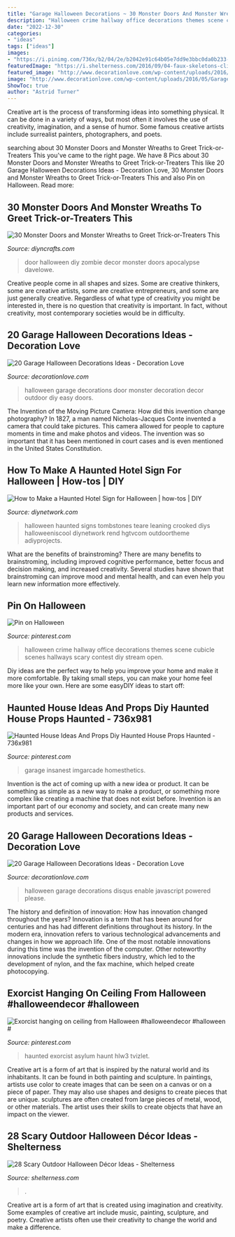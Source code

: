 ```yaml
---
title: "Garage Halloween Decorations ~ 30 Monster Doors And Monster Wreaths To Greet Trick-or-treaters This"
description: "Halloween crime hallway office decorations themes scene cubicle scenes hallways scary contest diy stream open"
date: "2022-12-30"
categories:
- "ideas"
tags: ["ideas"]
images:
- "https://i.pinimg.com/736x/b2/04/2e/b2042e91c64b05e7dd9e3bbc0da0b233--crime-scenes-hallways.jpg"
featuredImage: "https://i.shelterness.com/2016/09/04-faux-skeletons-climbing-up-the-tubes-of-the-house.jpg"
featured_image: "http://www.decorationlove.com/wp-content/uploads/2016/05/Garage-Door-Halloween-Decorations.jpg"
image: "http://www.decorationlove.com/wp-content/uploads/2016/05/Garage-Door-Halloween-Decorations.jpg"
ShowToc: true
author: "Astrid Turner"
---
```



Creative art is the process of transforming ideas into something physical. It can be done in a variety of ways, but most often it involves the use of creativity, imagination, and a sense of humor. Some famous creative artists include surrealist painters, photographers, and poets.

	

		
searching about 30 Monster Doors and Monster Wreaths to Greet Trick-or-Treaters This you've came to the right page. We have 8 Pics about 30 Monster Doors and Monster Wreaths to Greet Trick-or-Treaters This like 20 Garage Halloween Decorations Ideas - Decoration Love, 30 Monster Doors and Monster Wreaths to Greet Trick-or-Treaters This and also Pin on Halloween. Read more:
		
    
## 30 Monster Doors And Monster Wreaths To Greet Trick-or-Treaters This

<img loading=lazy src="http://www.diyncrafts.com/wp-content/uploads/2016/08/17-zombie-door-515x1024.jpg" onerror="this.onerror=null;this.src='https://tse3.mm.bing.net/th?id=OIP.adNnqN8DwVlrJC4Vk9DwNQHaOu&amp;pid=15.1';" alt="30 Monster Doors and Monster Wreaths to Greet Trick-or-Treaters This">

_Source: diyncrafts.com_

>door halloween diy zombie decor monster doors apocalypse davelowe. 

	

Creative people come in all shapes and sizes. Some are creative thinkers, some are creative artists, some are creative entrepreneurs, and some are just generally creative. Regardless of what type of creativity you might be interested in, there is no question that creativity is important. In fact, without creativity, most contemporary societies would be in difficulty.

    
## 20 Garage Halloween Decorations Ideas - Decoration Love

<img loading=lazy src="http://www.decorationlove.com/wp-content/uploads/2016/05/Garage-Door-Halloween-Decorations.jpg" onerror="this.onerror=null;this.src='https://tse4.mm.bing.net/th?id=OIP.L5Zmc9wU1tMeBOZR4xdDxQHaJ4&amp;pid=15.1';" alt="20 Garage Halloween Decorations Ideas - Decoration Love">

_Source: decorationlove.com_

>halloween garage decorations door monster decoration decor outdoor diy easy doors. 

	

The Invention of the Moving Picture Camera: How did this invention change photography?
In 1827, a man named Nicholas-Jacques Conte invented a camera that could take pictures. This camera allowed for people to capture moments in time and make photos and videos. The invention was so important that it has been mentioned in court cases and is even mentioned in the United States Constitution.

    
## How To Make A Haunted Hotel Sign For Halloween | How-tos | DIY

<img loading=lazy src="https://diy.sndimg.com/content/dam/images/diy/fullset/2013/8/12/0/CI-Susan-Teare_Halloween-spooky-inn-sign_v.jpg.rend.hgtvcom.616.822.suffix/1420684541885.jpeg" onerror="this.onerror=null;this.src='https://tse2.mm.bing.net/th?id=OIP.SFzwcw0FZVV-QW-7cHpPiQHaJ4&amp;pid=15.1';" alt="How to Make a Haunted Hotel Sign for Halloween | how-tos | DIY">

_Source: diynetwork.com_

>halloween haunted signs tombstones teare leaning crooked diys halloweeniscool diynetwork rend hgtvcom outdoortheme adiyprojects. 

	

What are the benefits of brainstroming?
There are many benefits to brainstroming, including improved cognitive performance, better focus and decision making, and increased creativity. Several studies have shown that brainstroming can improve mood and mental health, and can even help you learn new information more effectively.

    
## Pin On Halloween

<img loading=lazy src="https://i.pinimg.com/736x/b2/04/2e/b2042e91c64b05e7dd9e3bbc0da0b233--crime-scenes-hallways.jpg" onerror="this.onerror=null;this.src='https://tse4.mm.bing.net/th?id=OIP.VnVvwG-YetD3-hPuQgQH3QHaJ4&amp;pid=15.1';" alt="Pin on Halloween">

_Source: pinterest.com_

>halloween crime hallway office decorations themes scene cubicle scenes hallways scary contest diy stream open. 

	

Diy ideas are the perfect way to help you improve your home and make it more comfortable. By taking small steps, you can make your home feel more like your own. Here are some easyDIY ideas to start off: 

    
## Haunted House Ideas And Props Diy Haunted House Props Haunted - 736x981

<img loading=lazy src="https://i.pinimg.com/736x/8d/59/5d/8d595dd652cea69b29ccbdd323993df9.jpg" onerror="this.onerror=null;this.src='https://tse3.mm.bing.net/th?id=OIP.wpiMX824aTZ9u0WImzugDQHaJ3&amp;pid=15.1';" alt="Haunted House Ideas And Props Diy Haunted House Props Haunted - 736x981">

_Source: pinterest.com_

>garage insanest imgarcade homesthetics. 

	

Invention is the act of coming up with a new idea or product. It can be something as simple as a new way to make a product, or something more complex like creating a machine that does not exist before. Invention is an important part of our economy and society, and can create many new products and services.

    
## 20 Garage Halloween Decorations Ideas - Decoration Love

<img loading=lazy src="http://www.decorationlove.com/wp-content/uploads/2016/05/Stunning-Garage-Halloween-Decorations.jpg" onerror="this.onerror=null;this.src='https://tse4.mm.bing.net/th?id=OIP.brQLlqPilHCY7xzgZ3T0XQHaJ3&amp;pid=15.1';" alt="20 Garage Halloween Decorations Ideas - Decoration Love">

_Source: decorationlove.com_

>halloween garage decorations disqus enable javascript powered please. 

	

The history and definition of innovation: How has innovation changed throughout the years?
Innovation is a term that has been around for centuries and has had different definitions throughout its history. In the modern era, innovation refers to various technological advancements and changes in how we approach life. One of the most notable innovations during this time was the invention of the computer. Other noteworthy innovations include the synthetic fibers industry, which led to the development of nylon, and the fax machine, which helped create photocopying.

    
## Exorcist Hanging On Ceiling From Halloween #halloweendecor #halloween #

<img loading=lazy src="https://i.pinimg.com/originals/24/6d/98/246d98d603c438645ccbe98b55deae81.jpg" onerror="this.onerror=null;this.src='https://tse3.mm.bing.net/th?id=OIP.EwndoKsYJ0YgLU-_uf3-HgHaJ3&amp;pid=15.1';" alt="Exorcist hanging on ceiling from Halloween #halloweendecor #halloween #">

_Source: pinterest.com_

>haunted exorcist asylum haunt hlw3 tvizlet. 

	

Creative art is a form of art that is inspired by the natural world and its inhabitants. It can be found in both painting and sculpture. In paintings, artists use color to create images that can be seen on a canvas or on a piece of paper. They may also use shapes and designs to create pieces that are unique. sculptures are often created from large pieces of metal, wood, or other materials. The artist uses their skills to create objects that have an impact on the viewer.

    
## 28 Scary Outdoor Halloween Décor Ideas - Shelterness

<img loading=lazy src="https://i.shelterness.com/2016/09/04-faux-skeletons-climbing-up-the-tubes-of-the-house.jpg" onerror="this.onerror=null;this.src='https://tse4.mm.bing.net/th?id=OIP.y4ZKVJc67W_UfQNlBiPMOwHaLH&amp;pid=15.1';" alt="28 Scary Outdoor Halloween Décor Ideas - Shelterness">

_Source: shelterness.com_

>. 

	

Creative art is a form of art that is created using imagination and creativity. Some examples of creative art include music, painting, sculpture, and poetry. Creative artists often use their creativity to change the world and make a difference.

